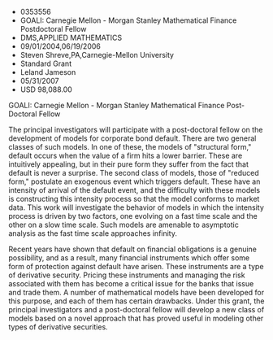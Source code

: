 
* 0353556
* GOALI: Carnegie Mellon - Morgan Stanley Mathematical Finance Postdoctoral Fellow
* DMS,APPLIED MATHEMATICS
* 09/01/2004,06/19/2006
* Steven Shreve,PA,Carnegie-Mellon University
* Standard Grant
* Leland Jameson
* 05/31/2007
* USD 98,088.00

GOALI: Carnegie Mellon - Morgan Stanley Mathematical Finance Post-Doctoral
Fellow

The principal investigators will participate with a post-doctoral fellow on the
development of models for corporate bond default. There are two general classes
of such models. In one of these, the models of "structural form," default occurs
when the value of a firm hits a lower barrier. These are intuitively appealing,
but in their pure form they suffer from the fact that default is never a
surprise. The second class of models, those of "reduced form," postulate an
exogenous event which triggers default. These have an intensity of arrival of
the default event, and the difficulty with these models is constructing this
intensity process so that the model conforms to market data. This work will
investigate the behavior of models in which the intensity process is driven by
two factors, one evolving on a fast time scale and the other on a slow time
scale. Such models are amenable to asymptotic analysis as the fast time scale
approaches infinity.

Recent years have shown that default on financial obligations is a genuine
possibility, and as a result, many financial instruments which offer some form
of protection against default have arisen. These instruments are a type of
derivative security. Pricing these instruments and managing the risk associated
with them has become a critical issue for the banks that issue and trade them. A
number of mathematical models have been developed for this purpose, and each of
them has certain drawbacks. Under this grant, the principal investigators and a
post-doctoral fellow will develop a new class of models based on a novel
approach that has proved useful in modeling other types of derivative
securities.
